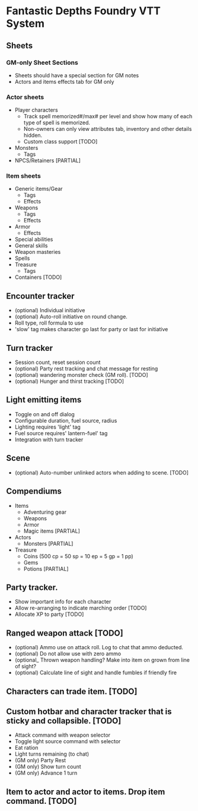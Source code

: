 # Fantastic Depths Foundry VTT System

## Sheets
### GM-only Sheet Sections
- Sheets should have a special section for GM notes
- Actors and items effects tab for GM only

### Actor sheets
- Player characters 
	- Track spell memorized#/max# per level and show how many of each type of spell is memorized.
	- Non-owners can only view attributes tab, inventory and other details hidden.
	- Custom class support [TODO]
- Monsters
	- Tags
- NPCS/Retainers [PARTIAL]
### Item sheets
- Generic items/Gear
	- Tags
	- Effects
- Weapons
	- Tags
	- Effects
- Armor
	- Effects
- Special abilities
- General skills
- Weapon masteries
- Spells
- Treasure
	- Tags
- Containers [TODO]
	
## Encounter tracker
- (optional) Individual initiative 
- (optional) Auto-roll initiative on round change.
- Roll type, roll formula to use 
- 'slow' tag makes character go last for party or last for initiative 

## Turn tracker 
- Session count, reset session count
- (optional) Party rest tracking and chat message for resting
- (optional) wandering monster check (GM roll). [TODO]
- (optional) Hunger and thirst tracking [TODO]
	
## Light emitting items
- Toggle on and off dialog
- Configurable duration, fuel source, radius
- Lighting requires 'light' tag
- Fuel source requires' lantern-fuel' tag
- Integration with turn tracker
	
## Scene
- (optional) Auto-number unlinked actors when adding to scene. [TODO]

## Compendiums
- Items
	- Adventuring gear
	- Weapons
	- Armor
	- Magic items [PARTIAL]
- Actors 
	- Monsters [PARTIAL]
- Treasure 
	- Coins (500 cp = 50 sp = 10 ep = 5 gp = 1 pp)
	- Gems
	- Potions [PARTIAL]

## Party tracker.
- Show important info for each character
- Allow re-arranging to indicate marching order [TODO]
- Allocate XP to party [TODO]

## Ranged weapon attack [TODO]
- (optional) Ammo use on attack roll. Log to chat that ammo deducted.
- (optional) Do not allow use with zero ammo
- (optional_ Thrown weapon handling? Make into item on grown from line of sight?
- (optional) Calculate line of sight and handle fumbles if friendly fire
	
## Characters can trade item. [TODO]

## Custom hotbar and character tracker that is sticky and collapsible. [TODO]
- Attack command with weapon selector
- Toggle light source command with selector
- Eat ration
- Light turns remaining (to chat)
- (GM only) Party Rest
- (GM only) Show turn count
- (GM only) Advance 1 turn

## Item to actor and actor to items. Drop item command. [TODO]
